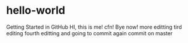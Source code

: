 # hello-world
Getting Started in GitHub
HI, this is me!  cfn!  Bye now!
more editting
tird editing
fourth editting and going to commit again
commit on master
